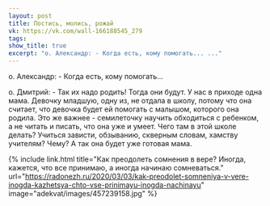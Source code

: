 ```yaml
---
layout: post
title: Постись, молись, рожай
vk: https://vk.com/wall-166188545_279
tags: 
show_title: true
excerpt: "о. Александр: - Когда есть, кому помогать... ..."
---
```

о. Александр: - Когда есть, кому помогать...

о. Дмитрий: - Так их надо родить! Тогда они будут. У нас в приходе одна мама. Девочку младшую, одну из, не отдала в школу, потому что она считает, что девочка будет ей помогать с малышом, которого она родила. Это же важнее - семилеточку научить обходиться с ребенком, а не читать и писать, что она уже и умеет. Чего там в этой школе делать? Учиться зависти, обзыванию, скверным словам, хамству учителям? Чему? А так она будет уже готовая мама.

{% include link.html title="Как преодолеть сомнения в вере? Иногда, кажется, что все принимаю, а иногда начинаю сомневаться." url="https://radonezh.ru/2020/03/03/kak-preodolet-somneniya-v-vere-inogda-kazhetsya-chto-vse-prinimayu-inogda-nachinayu" image="adekvat/images/457239158.jpg" %}
